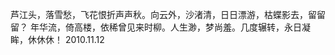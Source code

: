 芦江头，落雪愁，飞花恨折声声秋。向云外，沙渚清，日日漂游，枯蝶影去，留留留？          年华流，倚高楼，依稀曾见来时柳。人生渺，梦尚羞。几度辗转，永日凝眸，休休休！            2010.11.12